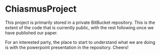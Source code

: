# ChiasmusProject

This project is primarily stored in a private BitBucket repository. This is the extent of the code that is currently public, with the rest following once we have published our paper.

For an interested party, the place to start to understand what we are doing is with the powerpoint presentation in the repository. Cheers!
